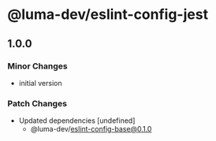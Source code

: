 # @luma-dev/eslint-config-jest

## 1.0.0
### Minor Changes

- initial version

### Patch Changes

- Updated dependencies [undefined]
  - @luma-dev/eslint-config-base@0.1.0

